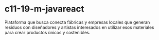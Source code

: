 # c11-19-m-javareact
Plataforma que busca conecta fábricas y empresas locales que generan residuos con diseñadores y artistas interesados en utilizar esos materiales para crear productos únicos y sostenibles.
